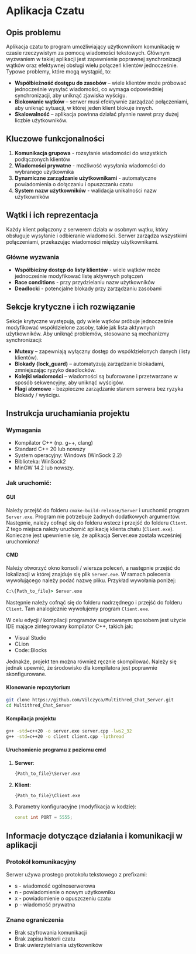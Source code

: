 # Aplikacja Czatu  

## Opis problemu  
Aplikacja czatu to program umożliwiający użytkownikom komunikację w czasie rzeczywistym za pomocą wiadomości tekstowych. Głównym wyzwaniem w takiej aplikacji jest zapewnienie poprawnej synchronizacji wątków oraz efektywnej obsługi wielu połączeń klientów jednocześnie. Typowe problemy, które mogą wystąpić, to:  

- **Współbieżność dostępu do zasobów** – wiele klientów może próbować jednocześnie wysyłać wiadomości, co wymaga odpowiedniej synchronizacji, aby uniknąć zjawiska wyścigu.  
- **Blokowanie wątków** – serwer musi efektywnie zarządzać połączeniami, aby uniknąć sytuacji, w której jeden klient blokuje innych.  
- **Skalowalność** – aplikacja powinna działać płynnie nawet przy dużej liczbie użytkowników.
  
## Kluczowe funkcjonalności
1. **Komunikacja grupowa** - rozsyłanie wiadomości do wszystkich podłączonych klientów
2. **Wiadomości prywatne** - możliwość wysyłania wiadomości do wybranego użytkownika
3. **Dynamiczne zarządzanie użytkownikami** - automatyczne powiadomienia o dołączaniu i opuszczaniu czatu
4. **System nazw użytkowników** - walidacja unikalności nazw użytkowników
   
## Wątki i ich reprezentacja  
Każdy klient połączony z serwerem działa w osobnym wątku, który obsługuje wysyłanie i odbieranie wiadomości. Serwer zarządza wszystkimi połączeniami, przekazując wiadomości między użytkownikami.  

### Główne wyzwania
- **Współbieżny dostęp do listy klientów** - wiele wątków może jednocześnie modyfikować listę aktywnych połączeń
- **Race conditions** - przy przydzielaniu nazw użytkowników
- **Deadlocki** - potencjalne blokady przy zarządzaniu zasobami

## Sekcje krytyczne i ich rozwiązanie  
Sekcje krytyczne występują, gdy wiele wątków próbuje jednocześnie modyfikować współdzielone zasoby, takie jak lista aktywnych użytkowników. Aby uniknąć problemów, stosowane są mechanizmy synchronizacji:  

- **Mutexy** – zapewniają wyłączny dostęp do współdzielonych danych (listy klientów).  
- **Blokady (lock_guard)** – automatyzują zarządzanie blokadami, zmniejszając ryzyko deadlocków.  
- **Kolejki wiadomości** – wiadomości są buforowane i przetwarzane w sposób sekwencyjny, aby uniknąć wyścigów.  
- **Flagi atomowe** - bezpieczne zarządzanie stanem serwera bez ryzyka blokady / wyścigu.

## Instrukcja uruchamiania projektu  

### Wymagania  
- Kompilator C++ (np. g++, clang)  
- Standard C++ 20 lub nowszy  
- System operacyjny: Windows (WinSock 2.2)
- Biblioteka: WinSock2
- MinGW 14.2 lub nowszy.  

### Jak uruchomić:  
#### GUI
Należy przejść do folderu `cmake-build-release/Server` i uruchomić program `Server.exe`. Program nie potrzebuje żadnych dodatkowych argumentów. Następnie, należy cofnąć się do folderu wstecz i przejść do folderu `Client`. 
Z tego miejsca należy uruchomić aplikację klienta chatu (`Client.exe`). 
Konieczne jest upewnienie się, że aplikacja Server.exe została wcześniej uruchomiona!

#### CMD
Należy otworzyć okno konsoli / wiersza poleceń, a następnie przejść do lokalizacji w której znajduje się plik `Server.exe`. W ramach polecenia wywołującego należy podać nazwę pliku. Przykład wywołania poniżej:
```cmd
C:\{Path_to_file}> Server.exe 
```
Następnie należy cofnąć się do folderu nadrzędnego i przejść do folderu `Client`. Tam analogicznie wywołujemy program `Client.exe`.

W celu edycji / kompilacji programów sugerowanym sposobem jest użycie IDE mające zintegrowany kompilator C++, takich jak:
- Visual Studio
- CLion
- Code::Blocks
  
Jednakże, projekt ten można również ręcznie skompilować. Należy się jednak upewnić, że środowisko dla kompilatora jest poprawnie skonfigurowane.

#### Klonowanie repozytorium  
```bash
git clone https://github.com/Vilczyca/Multithred_Chat_Server.git  
cd Multithred_Chat_Server  
```  

#### Kompilacja projektu  
```cmd
g++ -std=c++20 -o server.exe server.cpp -lws2_32 
g++ -std=c++20 -o client client.cpp -lpthread  
```  

#### Uruchomienie programu z poziomu cmd  
1. **Serwer**:  
   ```cmd
   {Path_to_file}\Server.exe  
   ```  

2. **Klient**:  
   ```cmd
   {Path_to_file}\Client.exe  
   ```  

3. Parametry konfiguracyjne (modyfikacja w kodzie):
   ```cpp
   const int PORT = 5555;
   ```
## Informacje dotyczące działania i komunikacji w aplikacji 
### Protokół komunikacyjny
Serwer używa prostego protokołu tekstowego z prefixami:
- s - wiadomość ogólnoserwerowa
- n - powiadomienie o nowym użytkowniku
- x - powiadomienie o opuszczeniu czatu
- p - wiadomość prywatna

### Znane ograniczenia
- Brak szyfrowania komunikacji
- Brak zapisu historii czatu
- Brak uwierzytelniania użytkowników
